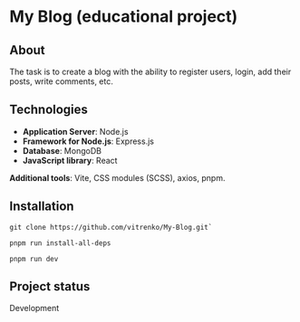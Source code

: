# My Blog (educational project)

## About
The task is to create a blog with the ability to register users, login, add their posts, write comments, etc.

## Technologies
- **Application Server**: Node.js
- **Framework for Node.js**: Express.js
- **Database**: MongoDB
- **JavaScript library**: React

**Additional tools**: Vite, CSS modules (SCSS), axios, pnpm.

## Installation
```
git clone https://github.com/vitrenko/My-Blog.git`

pnpm run install-all-deps

pnpm run dev
```

## Project status
Development
